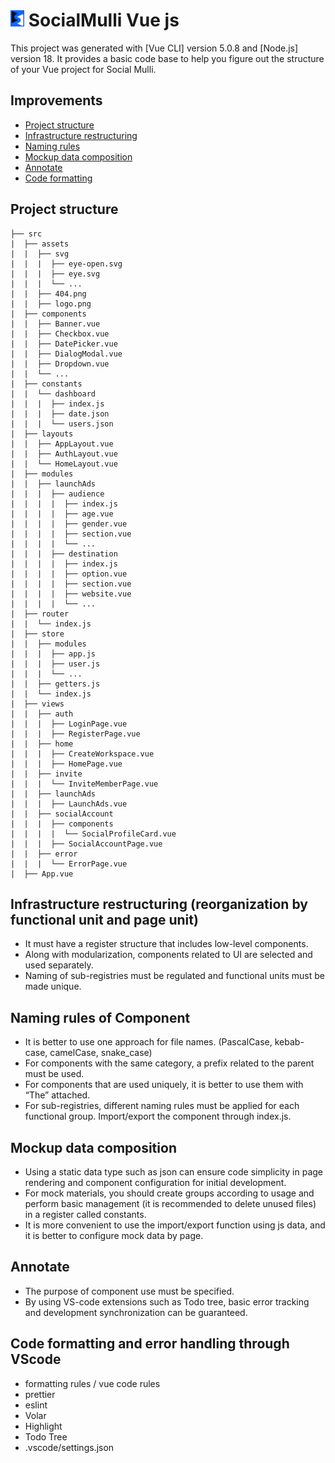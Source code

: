 # <img src="./src/assets/sm_logo.png" width="22" height="26"> SocialMulli Vue js

This project was generated with [Vue CLI] version 5.0.8 and [Node.js] version 18.
It provides a basic code base to help you figure out the structure of your Vue project for Social Mulli.

## Improvements

- [Project structure](#project-structure)
- [Infrastructure restructuring](#Infrastructure-restructuring-reorganization-by-functional-unit-and-page-unit)
- [Naming rules](#naming-rules-of-Component)
- [Mockup data composition](#mockup-data-composition)
- [Annotate](#annotate)
- [Code formatting](#code-formatting-and-error-handling-through-VScode)

## Project structure

```
├── src
|  ├── assets
|  |  ├── svg
|  |  |  ├── eye-open.svg
|  |  |  ├── eye.svg
|  |  |  └── ...
|  |  ├── 404.png
|  |  ├── logo.png
|  ├── components
|  |  ├── Banner.vue
|  |  ├── Checkbox.vue
|  |  ├── DatePicker.vue
|  |  ├── DialogModal.vue
|  |  ├── Dropdown.vue
|  |  └── ...
|  ├── constants
|  |  └── dashboard
|  |  |  ├── index.js
|  |  |  ├── date.json
|  |  |  └── users.json
|  ├── layouts
|  |  ├── AppLayout.vue
|  |  ├── AuthLayout.vue
|  |  └── HomeLayout.vue
|  ├── modules
|  |  ├── launchAds
|  |  |  ├── audience
|  |  |  |  ├── index.js
|  |  |  |  ├── age.vue
|  |  |  |  ├── gender.vue
|  |  |  |  ├── section.vue
|  |  |  |  └── ...
|  |  |  ├── destination
|  |  |  |  ├── index.js
|  |  |  |  ├── option.vue
|  |  |  |  ├── section.vue
|  |  |  |  ├── website.vue
|  |  |  |  └── ...
|  ├── router
|  |  └── index.js
|  ├── store
|  |  ├── modules
|  |  |  ├── app.js
|  |  |  ├── user.js
|  |  |  └── ...
|  |  ├── getters.js
|  |  └── index.js
|  ├── views
|  |  ├── auth
|  |  |  ├── LoginPage.vue
|  |  |  ├── RegisterPage.vue
|  |  ├── home
|  |  |  ├── CreateWorkspace.vue
|  |  |  ├── HomePage.vue
|  |  ├── invite
|  |  |  └── InviteMemberPage.vue
|  |  ├── launchAds
|  |  |  ├── LaunchAds.vue
|  |  ├── socialAccount
|  |  |  ├── components
|  |  |  |  └── SocialProfileCard.vue
|  |  |  ├── SocialAccountPage.vue
|  |  ├── error
|  |  |  └── ErrorPage.vue
|  ├── App.vue
```
## Infrastructure restructuring (reorganization by functional unit and page unit)
- It must have a register structure that includes low-level components.
- Along with modularization, components related to UI are selected and used separately.
- Naming of sub-registries must be regulated and functional units must be made unique.

## Naming rules of Component
- It is better to use one approach for file names. (PascalCase, kebab-case, camelCase, snake_case)
- For components with the same category, a prefix related to the parent must be used.
- For components that are used uniquely, it is better to use them with “The” attached.
- For sub-registries, different naming rules must be applied for each functional group. Import/export the component through index.js.

## Mockup data composition
- Using a static data type such as json can ensure code simplicity in page rendering and component configuration for initial development.
- For mock materials, you should create groups according to usage and perform basic management (it is recommended to delete unused files) in a register called constants.
- It is more convenient to use the import/export function using js data, and it is better to configure mock data by page.

## Annotate
- The purpose of component use must be specified.
- By using VS-code extensions such as Todo tree, basic error tracking and development synchronization can be guaranteed.

## Code formatting and error handling through VScode
- formatting rules / vue code rules
- prettier
- eslint
- Volar
- Highlight
- Todo Tree
- .vscode/settings.json
